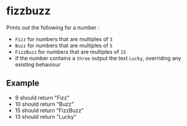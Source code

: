 # fizzbuzz

Prints out the following for a number :
* `Fizz` for numbers that are multiples of `3`
* `Buzz` for numbers that are multiples of `5`
* `FizzBuzz` for numbers that are multiples of `15`
* if the number contains a `three` output the text `Lucky`, overriding any existing behaviour

## Example

* 9 should return "Fizz"
* 10 should return "Buzz"
* 15 should return "FizzBuzz"
* 13 should return "Lucky"
